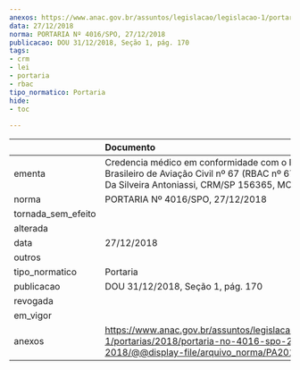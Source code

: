 ```yaml
---
anexos: https://www.anac.gov.br/assuntos/legislacao/legislacao-1/portarias/2018/portaria-no-4016-spo-27-12-2018/@@display-file/arquivo_norma/PA2018-4016.pdf
data: 27/12/2018
norma: PORTARIA Nº 4016/SPO, 27/12/2018
publicacao: DOU 31/12/2018, Seção 1, pág. 170
tags:
- crm
- lei
- portaria
- rbac
tipo_normatico: Portaria
hide: 
- toc 
 
---
```


|                    | Documento                                                                                                                                                  |
|:-------------------|:-----------------------------------------------------------------------------------------------------------------------------------------------------------|
| ementa             | Credencia médico em conformidade com o Regulamento Brasileiro de Aviação Civil nº 67 (RBAC nº 67) - Rodrigo Da Silveira Antoniassi, CRM/SP 156365, MC 199. |
| norma              | PORTARIA Nº 4016/SPO, 27/12/2018                                                                                                                           |
| tornada_sem_efeito |                                                                                                                                                            |
| alterada           |                                                                                                                                                            |
| data               | 27/12/2018                                                                                                                                                 |
| outros             |                                                                                                                                                            |
| tipo_normatico     | Portaria                                                                                                                                                   |
| publicacao         | DOU 31/12/2018, Seção 1, pág. 170                                                                                                                          |
| revogada           |                                                                                                                                                            |
| em_vigor           |                                                                                                                                                            |
| anexos             | https://www.anac.gov.br/assuntos/legislacao/legislacao-1/portarias/2018/portaria-no-4016-spo-27-12-2018/@@display-file/arquivo_norma/PA2018-4016.pdf       |